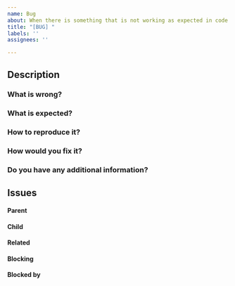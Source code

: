 ```yaml
---
name: Bug
about: When there is something that is not working as expected in code or other places
title: "[BUG] "
labels: ''
assignees: ''

---
```


## Description

### What is wrong?



### What is expected?



### How to reproduce it?



### How would you fix it?



### Do you have any additional information?



##  Issues
<!-- Issue relationships
If it is possible, link issues via task lists sorted by issue numbers like:

- [ ] #1 [BUG] X is not working
- [ ] #2 [DESIGN] Design for X
-->

#### Parent



#### Child



#### Related



#### Blocking



#### Blocked by
